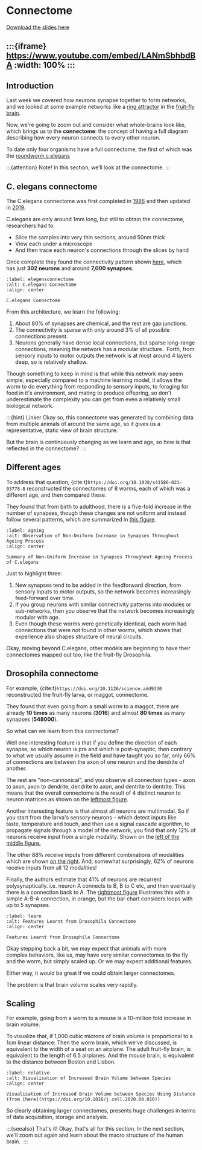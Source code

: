 # Connectome

[Download the slides here](slides/W3-V0-connectome.pptx)

:::{iframe} https://www.youtube.com/embed/LANmSbhbdBA
:width: 100%
:::
---

## Introduction

Last week we covered how neurons synapse together to form networks, and we looked at some example networks like a [ring attractor](#ring-attractor) in the [fruit-fly brain](#fruit-flies-experiment). 

Now, we're going to zoom out and consider what whole-brains look like, which brings us to the **connectome**: the concept of having a full diagram describing how every neuron connects to every other neuron. 

To date only four organisms have a full connectome, the first of which was the [roundworm c.elegans](#p14)


:::{attention} Note!
In this section, we’ll look at the connectome.
:::

## C. elegans connectome

The C.elegans connectome was first completed in [1986](https://doi.org/10.1098/rstb.1986.0056) and then updated in [2019](https://doi.org/10.1038/s41586-019-1352-7).

C.elegans are only around 1mm long, but still to obtain the connectome, researchers had to: 
* Slice the samples into very thin sections, around 50nm thick
* View each under a microscope
* And then trace each neuron's connections through the slices by hand 

Once complete they found the connectivity pattern shown [here](#elegensconnectome), which has just **302 neurons** and around **7,000 synapses.** 

```{figure} figures/celegans.png
:label: elegensconnectome
:alt: C.elegans Connectome
:align: center

C.elegans Connectome
```

From this architecture, we learn the following:

1. About 80% of synapses are chemical, and the rest are gap junctions.
2. The connectivity is sparse with only around 3% of all possible connections present.
3. Neurons generally have dense local connections, but sparse long-range connections, meaning the network has a modular structure. 
Forth, from sensory inputs to motor outputs the network is at most around 4 layers deep, so is relatively shallow.  

Though something to keep in mind is that while this network may seem simple, especially compared to a machine learning model, it allows the worm to do everything from responding to sensory inputs, to foraging for food in it's environment, and mating to produce offspring, so don't underestimate the complexity you can get from even a relatively small biological network. 

:::{hint} Linker
Okay so, this connectome was generated by combining data from multiple animals of around the same age, so it gives us a representative, static view of brain structure. 

But the brain is continuously changing as we learn and age, so how is that reflected in the connectome? 
:::

## Different ages

To address that question, {cite:t}`https://doi.org/10.1038/s41586-021-03778-8` reconstructed the connectomes of 8 worms, each of which was a different age, and then compared these. 

They found that from birth to adulthood, there is a five-fold increase in the number of synapses, though these changes are not uniform and instead follow several patterns, which are summarized in [this figure](#ageing). 

```{figure} figures/synapseage.png
:label: ageing
:alt: Observation of Non-Uniform Increase in Synapses Throughout Ageing Process
:align: center

Summary of Non-Uniform Increase in Synapses Throughout Ageing Process of C.elegans
```

Just to highlight three:

1. New synapses tend to be added in the feedforward direction, from sensory inputs to motor outputs, so the network becomes increasingly feed-forward over time. 
2. If you group neurons with similar connectivity patterns into modules or sub-networks, then you observe that the network becomes increasingly modular with age.
3. Even though these worms were genetically identical, each worm had connections that were not found in other worms, which shows that experience also shapes structure of neural circuits.

Okay, moving beyond C.elegans, other models are beginning to have their connectomes mapped out too, like the fruit-fly Drosophila.

## Drosophila connectome

For example, {cite:t}`https://doi.org/10.1126/science.add9330` reconstructed the fruit-fly larva, or maggot, connectome.

They found that even going from a small worm to a maggot, there are already **10 times** as many neurons (**3016**) and almost **80 times** as many synapses (**548000**).

So what can we learn from this connectome?

Well one interesting feature is that if you define the direction of each synapse, so which neuron is pre and which is post-synaptic, then contrary to what we usually assume in the field and have taught you so far, only 66% of connections are between the axon of one neuron and the dendrite of another. 

The rest are "non-cannonical", and you observe all connection types - axon to axon, axon to dendrite, dendrite to axon, and dentrite to dentrite. This means that the overall connectome is the result of 4 distinct neuron to neuron matrices as shown on the [leftmost figure](#learn).

Another interesting feature is that almost all neurons are multimodal. So if you start from the larva's sensory neurons – which detect inputs like taste, temperature and touch, and then use a signal cascade algorithm, to propagate signals through a model of the network, you find that only 12% of neurons receive input from a single modality. Shown on the [left of the middle figure.](#learn)

The other 88% receive inputs from different combinations of modalities which are shown [on the right](#learn). And, somewhat surprisingly, 62% of neurons receive inputs from all 12 modalities!

Finally, the authors estimate that 41% of neurons are recurrent polysynaptically. i.e. neuron A connects to B, B to C etc, and then eventually there is a connection back to A. The [rightmost figure](#learn) illustrates this with a simple A-B-A connection, in orange, but the bar chart considers loops with up to 5 synapses.  

```{figure} figures/drosophila.png
:label: learn
:alt: Features Learnt from Drosophila Connectome
:align: center

Features Learnt from Drosophila Connectome
```

Okay stepping back a bit, we may expect that animals with more complex behaviors, like us, may have very similar connectomes to the fly and the worm, but simply scaled up. Or we may expect additional features.

Either way, it would be great if we could obtain larger connectomes. 

The problem is that brain volume scales very rapidly. 

## Scaling

For example, going from a worm to a mouse is a 10-million fold increase in brain volume. 

To visualize that, if 1,000 cubic microns of brain volume is proportional to a 1cm linear distance:
Then the worm brain, which we've discussed, is equivalent to the width of a seat on an airplane.
The adult fruit-fly brain, is equivalent to the length of 6.5 airplanes.
And the mouse brain, is equivalent to the distance between Boston and Lisbon.

```{figure} figures/distance.png
:label: relative
:alt: Visualisation of Increased Brain Volume between Species
:align: center

Visualisation of Increased Brain Volume between Species Using Distance (from [here](https://doi.org/10.1016/j.cell.2020.08.010))
```
So clearly obtaining larger connectomes, presents huge challenges in terms of data acquisition, storage and analysis. 

:::{seealso} That's it!
Okay, that's all for this section. In the next section, we'll zoom out again and learn about the macro structure of the human brain. 
:::